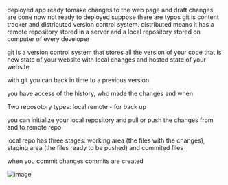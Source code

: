 deployed app ready
tomake changes to the web page and draft changes are done now not ready to deployed
suppose there are typos 
git is content tracker and distributed version control system. distributed means it has a remote repository stored in a server and a local repository stored on computer of every developer

git is a version control system that stores all the version of your code that is new state of your website with local changes and hosted state of your website.

with git you can back in time to a previous version 

you have access of the history, who made the changes and when

Two reposotory types:
local 
remote - for back up

you can initialize your local repository and pull or push the changes from and to remote repo

local repo has three stages: working area (the files with the changes), staging area (the files ready to be pushed) and commited files

when you commit changes commits are created 

![image](https://github.com/RituArora-DevOps/git-cheatsheet/assets/130247456/333ae241-621a-4151-b67d-74268821474c)